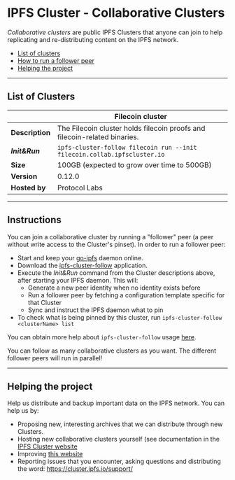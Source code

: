 # IPFS Cluster - Collaborative Clusters

*Collaborative clusters* are public IPFS Clusters that anyone can join to help replicating and re-distributing content on the IPFS network.

* [List of clusters](#list-of-clusters)
* [How to run a follower peer](#instructions)
* [Helping the project](#helping-the-project)

---

## List of Clusters

| | Filecoin cluster |
| - | - |
| **Description** | The Filecoin cluster holds filecoin proofs and filecoin-related binaries. |
| ***Init&Run*** | ```ipfs-cluster-follow filecoin run --init filecoin.collab.ipfscluster.io``` |
| **Size** | 100GB (expected to grow over time to 500GB) |
| **Version** | 0.12.0 |
| **Hosted by** | Protocol Labs |

---

## Instructions

You can join a collaborative cluster by running a "follower" peer (a peer without write access to the Cluster's pinset). In order to run a follower peer:

* Start and keep your [go-ipfs](https://github.com/ipfs/go-ipfs#install) daemon online.
* Download the [ipfs-cluster-follow](https://dist.ipfs.io/#ipfs-cluster-follow) application.
* Execute the *Init&Run* command from the Cluster descriptions above, after starting your IPFS daemon. This will:
  * Generate a new peer identity when no identity exists before
  * Run a follower peer by fetching a configuration template specific for that Cluster
  * Sync and instruct the IPFS daemon what to pin
* To check what is being pinned by this cluster, run `ipfs-cluster-follow <clusterName> list`


You can obtain more help about `ipfs-cluster-follow` usage [here](https://github.com/ipfs/ipfs-cluster/blob/master/cmd/ipfs-cluster-follow/dist/README.md).

You can follow as many collaborative clusters as you want. The different follower peers will run in parallel!

---

## Helping the project

Help us distribute and backup important data on the IPFS network. You can help us by:

* Proposing new, interesting archives that we can distribute through new Clusters.
* Hosting new collaborative clusters yourself (see documentation in the [IPFS Cluster website](https://cluster.ipfs.io)
* Improving [this website](https://github.com/ipfs-cluster/collab.ipfscluster.io)
* Reporting issues that you encounter, asking questions and distributing the word: https://cluster.ipfs.io/support/

